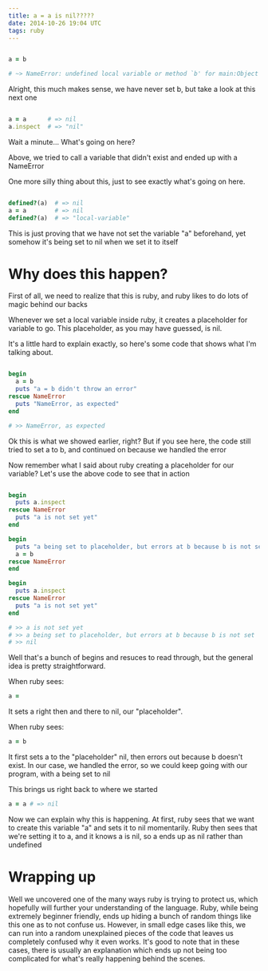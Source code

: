 ```yaml
---
title: a = a is nil?????
date: 2014-10-26 19:04 UTC
tags: ruby
---
```


```ruby

a = b  

# ~> NameError: undefined local variable or method `b' for main:Object

```

Alright, this much makes sense, we have never set b, but take a look at this next one

```ruby

a = a      # => nil
a.inspect  # => "nil"

```
Wait a minute... What's going on here?

Above, we tried to call a variable that didn't exist and ended up with a NameError

One more silly thing about this, just to see exactly what's going on here.

```ruby

defined?(a)  # => nil
a = a        # => nil
defined?(a)  # => "local-variable"

```

This is just proving that we have not set the variable "a" beforehand, yet somehow it's being set to nil when we set it to itself

# Why does this happen? #

First of all, we need to realize that this is ruby, and ruby likes to do lots of magic behind our backs

Whenever we set a local variable inside ruby, it creates a placeholder for variable to go. This placeholder, as you may have guessed, is nil.

It's a little hard to explain exactly, so here's some code that shows what I'm talking about.

```ruby

begin
  a = b
  puts "a = b didn't throw an error"
rescue NameError
  puts "NameError, as expected"
end

# >> NameError, as expected

```

Ok this is what we showed earlier, right? But if you see here, the code still tried to set a to b, and continued on because we handled the error

Now remember what I said about ruby creating a placeholder for our variable? Let's use the above code to see that in action


```ruby

begin
  puts a.inspect
rescue NameError
  puts "a is not set yet"
end

begin
  puts "a being set to placeholder, but errors at b because b is not set"
  a = b
rescue NameError
end

begin
  puts a.inspect
rescue NameError
  puts "a is not set yet"
end

# >> a is not set yet
# >> a being set to placeholder, but errors at b because b is not set
# >> nil

```

Well that's a bunch of begins and resuces to read through, but the general idea is pretty straightforward.

When ruby sees:

```ruby
a =

```

It sets a right then and there to nil, our "placeholder".

When ruby sees:

```ruby
a = b

```

It first sets a to the "placeholder" nil, then errors out because b doesn't exist.
In our case, we handled the error, so we could keep going with our program, with a being set to nil

This brings us right back to where we started

```ruby
a = a # => nil

```

Now we can explain why this is happening.
At first, ruby sees that we want to create this variable "a" and sets it to nil momentarily.
Ruby then sees that we're setting it to a, and it knows a is nil, so a ends up as nil rather than undefined

# Wrapping up #

Well we uncovered one of the many ways ruby is trying to protect us, which hopefully will further your understanding of the language.
Ruby, while being extremely beginner friendly, ends up hiding a bunch of random things like this one as to not confuse us.
However, in small edge cases like this, we can run into a random unexplained pieces of the code that leaves us completely confused why it even works.
It's good to note that in these cases, there is usually an explanation which ends up not being too complicated for what's really happening behind the scenes.
